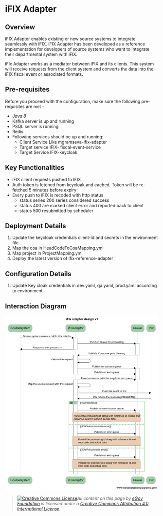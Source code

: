 # iFIX Adapter

## Overview

iFIX Adapter enables existing or new source systems to integrate seamlessly with iFIX. iFIX Adapter has been developed as a reference implementation for developers of source systems who want to integrate their departmental system with iFIX.&#x20;

iFix Adapter works as a mediator between iFIX and its clients. This system will receive requests from the client system and converts the data into the iFIX fiscal event or associated formats.&#x20;

## Pre-requisites <a href="#pre-requisites." id="pre-requisites."></a>

Before you proceed with the configuration, make sure the following pre-requisites are met -

* _Java 8_
* Kafka server is up and running
* PSQL server is running
* Redis
* Following services should be up and running:
  * Client Service Like mgramseva-ifix-adapter
  * Target service IFIX- fiscal-event-service
  * Target Service IFIX-keycloak

## Key Functionalities <a href="#key-functionalities" id="key-functionalities"></a>

* iFIX client requests pushed to IFIX
* Auth token is fetched from keycloak and cached. Token will be re-fetched 5 minutes before expiry
* Every push to iFIX is recoded with http status
  * status series 200 series considered success
  * status 400 are marked client error and reported back to client
  * status 500 resubmitted by scheduler

## Deployment Details <a href="#deployment-details" id="deployment-details"></a>

1. Update the keycloak credentials client-id and secrets in the environment file
2. Map the coa in HeadCodeToCoaMapping.yml
3. Map project in ProjectMapping.yml
4. Deploy the latest version of ifix-reference-adapter

## Configuration Details <a href="#configuration-details" id="configuration-details"></a>

1. Update Key cloak credentials in dev.yaml, qa.yaml, prod.yaml according to environment

## Interaction Diagram <a href="#interaction-diagram" id="interaction-diagram"></a>

![](<../../.gitbook/assets/image (41).png>)

> [![Creative Commons License](https://i.creativecommons.org/l/by/4.0/80x15.png)_​_](http://creativecommons.org/licenses/by/4.0/)_All content on this page by_ [_eGov Foundation_](https://egov.org.in/) _is licensed under a_ [_Creative Commons Attribution 4.0 International License_](http://creativecommons.org/licenses/by/4.0/)_._
